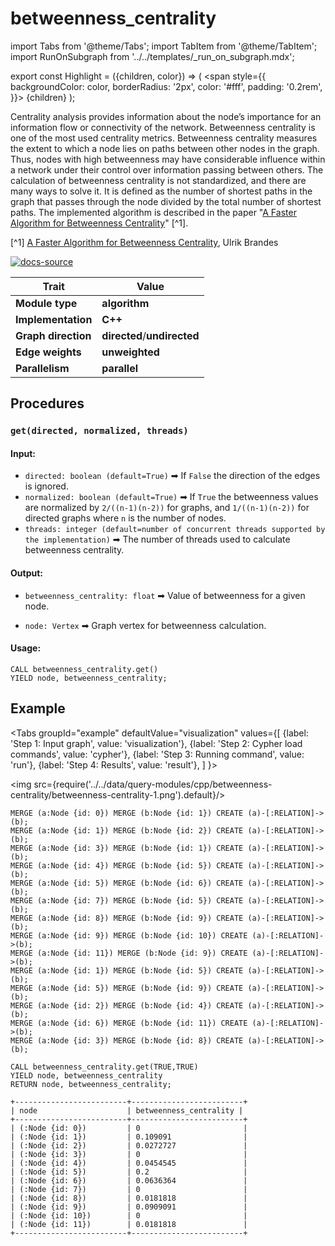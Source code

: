 # betweenness_centrality

import Tabs from '@theme/Tabs';
import TabItem from '@theme/TabItem';
import RunOnSubgraph from '../../templates/_run_on_subgraph.mdx';

export const Highlight = ({children, color}) => (
<span
style={{
      backgroundColor: color,
      borderRadius: '2px',
      color: '#fff',
      padding: '0.2rem',
    }}>
{children}
</span>
);

Centrality analysis provides information about the node’s importance for an
information flow or connectivity of the network. Betweenness centrality is one
of the most used centrality metrics. Betweenness centrality measures the extent
to which a node lies on paths between other nodes in the graph. Thus, nodes with
high betweenness may have considerable influence within a network under their
control over information passing between others. The calculation of betweenness
centrality is not standardized, and there are many ways to solve it. It is
defined as the number of shortest paths in the graph that passes through the
node divided by the total number of shortest paths. The implemented algorithm is
described in the paper "[A Faster Algorithm for Betweenness
Centrality](http://www.uvm.edu/pdodds/research/papers/others/2001/brandes2001a.pdf)"
[^1].

[^1] [A Faster Algorithm for Betweenness
Centrality](http://www.uvm.edu/pdodds/research/papers/others/2001/brandes2001a.pdf),
Ulrik Brandes

[![docs-source](https://img.shields.io/badge/source-betweenness_centrality-FB6E00?logo=github&style=for-the-badge)](https://github.com/memgraph/mage/blob/main/cpp/betweenness_centrality_module/betweenness_centrality_module.cpp)

| Trait               | Value                                                                                                     |
| ------------------- | --------------------------------------------------------------------------------------------------------- |
| **Module type**     | <Highlight color="#FB6E00">**algorithm**</Highlight>                                                      |
| **Implementation**  | <Highlight color="#FB6E00">**C++**</Highlight>                                                            |
| **Graph direction** | <Highlight color="#FB6E00">**directed**</Highlight>/<Highlight color="#FB6E00">**undirected**</Highlight> |
| **Edge weights**    | <Highlight color="#FB6E00">**unweighted**</Highlight>                                                     |
| **Parallelism**     | <Highlight color="#FB6E00">**parallel**</Highlight>                                                       |

## Procedures

<RunOnSubgraph/>

### `get(directed, normalized, threads)`

#### Input:

- `directed: boolean (default=True)` ➡ If `False` the direction of the edges is ignored.
- `normalized: boolean (default=True)` ➡ If `True` the betweenness values are normalized by
  `2/((n-1)(n-2))` for graphs, and `1/((n-1)(n-2))` for directed graphs where
  `n` is the number of nodes.
- `threads: integer (default=number of concurrent threads supported by the
  implementation)` ➡ The number of threads used to calculate betweenness
  centrality.

#### Output:

- `betweenness_centrality: float` ➡ Value of betweenness for a given node.

- `node: Vertex` ➡ Graph vertex for betweenness calculation.

#### Usage:

```cypher
CALL betweenness_centrality.get()
YIELD node, betweenness_centrality;
```

## Example

<Tabs
groupId="example"
defaultValue="visualization"
values={[
{label: 'Step 1: Input graph', value: 'visualization'},
{label: 'Step 2: Cypher load commands', value: 'cypher'},
{label: 'Step 3: Running command', value: 'run'},
{label: 'Step 4: Results', value: 'result'},
]
}>
<TabItem value="visualization">

<img src={require('../../data/query-modules/cpp/betweenness-centrality/betweenness-centrality-1.png').default}/>

  </TabItem>

  <TabItem value="cypher">

```cypher
MERGE (a:Node {id: 0}) MERGE (b:Node {id: 1}) CREATE (a)-[:RELATION]->(b);
MERGE (a:Node {id: 1}) MERGE (b:Node {id: 2}) CREATE (a)-[:RELATION]->(b);
MERGE (a:Node {id: 3}) MERGE (b:Node {id: 1}) CREATE (a)-[:RELATION]->(b);
MERGE (a:Node {id: 4}) MERGE (b:Node {id: 5}) CREATE (a)-[:RELATION]->(b);
MERGE (a:Node {id: 5}) MERGE (b:Node {id: 6}) CREATE (a)-[:RELATION]->(b);
MERGE (a:Node {id: 7}) MERGE (b:Node {id: 5}) CREATE (a)-[:RELATION]->(b);
MERGE (a:Node {id: 8}) MERGE (b:Node {id: 9}) CREATE (a)-[:RELATION]->(b);
MERGE (a:Node {id: 9}) MERGE (b:Node {id: 10}) CREATE (a)-[:RELATION]->(b);
MERGE (a:Node {id: 11}) MERGE (b:Node {id: 9}) CREATE (a)-[:RELATION]->(b);
MERGE (a:Node {id: 1}) MERGE (b:Node {id: 5}) CREATE (a)-[:RELATION]->(b);
MERGE (a:Node {id: 5}) MERGE (b:Node {id: 9}) CREATE (a)-[:RELATION]->(b);
MERGE (a:Node {id: 2}) MERGE (b:Node {id: 4}) CREATE (a)-[:RELATION]->(b);
MERGE (a:Node {id: 6}) MERGE (b:Node {id: 11}) CREATE (a)-[:RELATION]->(b);
MERGE (a:Node {id: 3}) MERGE (b:Node {id: 8}) CREATE (a)-[:RELATION]->(b);
```

  </TabItem>

  <TabItem value="run">

```cypher
CALL betweenness_centrality.get(TRUE,TRUE)
YIELD node, betweenness_centrality
RETURN node, betweenness_centrality;
```

  </TabItem>

  <TabItem value="result">

```plaintext
+-------------------------+-------------------------+
| node                    | betweenness_centrality |
+-------------------------+-------------------------+
| (:Node {id: 0})         | 0                       |
| (:Node {id: 1})         | 0.109091                |
| (:Node {id: 2})         | 0.0272727               |
| (:Node {id: 3})         | 0                       |
| (:Node {id: 4})         | 0.0454545               |
| (:Node {id: 5})         | 0.2                     |
| (:Node {id: 6})         | 0.0636364               |
| (:Node {id: 7})         | 0                       |
| (:Node {id: 8})         | 0.0181818               |
| (:Node {id: 9})         | 0.0909091               |
| (:Node {id: 10})        | 0                       |
| (:Node {id: 11})        | 0.0181818               |
+-------------------------+-------------------------+
```

  </TabItem>

</Tabs>
